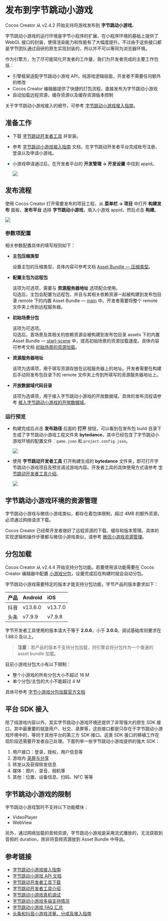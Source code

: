 # 发布到字节跳动小游戏

Cocos Creator 从 v2.4.2 开始支持将游戏发布到 **字节跳动小游戏**。

字节跳动小游戏的运行环境是字节小程序的扩展，在小程序环境的基础上提供了 WebGL 接口的封装，使得渲染能力和性能有了大幅度提升。不过由于这些接口都是字节团队通过自研的原生实现封装的，所以并不可以等同为浏览器环境。

作为引擎方，为了尽可能简化开发者的工作量，我们为开发者完成的主要工作包括：

- 引擎框架适配字节跳动小游戏 API，纯游戏逻辑层面，开发者不需要任何额外的修改
- Cocos Creator 编辑器提供了快捷的打包流程，直接发布为字节跳动小游戏
- 自动加载远程资源，缓存资源以及缓存资源版本控制

关于字节跳动小游戏接入的细节，可参考 [字节跳动小游戏接入指南](https://microapp.bytedance.com/docs/zh-CN/mini-game/introduction/plugin-reference/registration)。

## 准备工作

- 下载 [字节跳动开发者工具](https://microapp.bytedance.com/docs/zh-CN/mini-game/develop/developer-instrument/developer-instrument-update-and-download) 并安装。

- 参考 [字节跳动小游戏接入指南](https://microapp.bytedance.com/docs/zh-CN/mini-game/introduction/plugin-reference/registration) 文档，在字节跳动开发者平台完成账号注册、登录以及申请小游戏。

- 小游戏申请通过后，在开发者平台的 **开发管理 -> 开发设置** 中找到 appid。

  ![](./publish-bytedancegame/appid.png)

## 发布流程

使用 Cocos Creator 打开需要发布的项目工程，从 **菜单栏 -> 项目** 中打开 **构建发布** 面板，**发布平台** 选择 **字节跳动小游戏**，填入小游戏 appid，然后点击 **构建**。

![](./publish-bytedancegame/build.png)

### 参数项配置

相关参数配置具体的填写规则如下：

- **主包压缩类型**

  设置主包的压缩类型，具体内容可参考文档 [Asset Bundle — 压缩类型](../asset-manager/bundle.md#%E5%8E%8B%E7%BC%A9%E7%B1%BB%E5%9E%8B)。

- **配置主包为远程包**

  该项为可选项，需要与 **资源服务器地址** 选项配合使用。<br>
  勾选后，主包会配置为远程包，并且与其相关依赖资源一起被构建到发布包目录 remote 下的内置 Asset Bundle — [main](../asset-manager/bundle.md#%E5%86%85%E7%BD%AE-asset-bundle) 中。开发者需要将整个 remote 文件夹上传到远程服务器。

- **初始场景分包**

  该项为可选项。<br>
  勾选后，首场景及其相关的依赖资源会被构建到发布包目录 assets 下的内置 Asset Bundle — [start-scene](../asset-manager/bundle.md#%E5%86%85%E7%BD%AE-asset-bundle) 中，提高初始场景的资源加载速度。具体内容可参考文档 [初始场景的资源加载](publish-wechatgame.md#%E5%88%9D%E5%A7%8B%E5%9C%BA%E6%99%AF%E7%9A%84%E5%8A%A0%E8%BD%BD%E9%80%9F%E5%BA%A6)。

- **资源服务器地址**

  该项为选填项，用于填写资源存放在远程服务器上的地址。开发者需要在构建后手动将发布包目录下的 remote 文件夹上传到所填写的资源服务器地址上。

- **开放数据域代码目录**

  该项为选填项，用于接入字节跳动小游戏的开放数据域，具体的发布流程请参考 [接入字节跳动小游戏的开放数据域](publish-bytedance-sub-domain.md)。

### 运行预览

- 构建完成后点击 **发布路径** 后面的 **打开** 按钮，可以看到在发布包 build 目录下生成了字节跳动小游戏工程文件夹 **bytedance**，其中已经包含了字节跳动小游戏环境的配置文件：`game.json` 和 `project.config.json`。

  ![](./publish-bytedancegame/package.png)

- 使用 **字节跳动开发者工具** 打开构建生成的 **bytedance** 文件夹，即可打开字节跳动小游戏项目及预览调试游戏内容。开发者工具的具体使用方式请参考 [字节跳动开发者工具介绍](https://microapp.bytedance.com/docs/zh-CN/mini-game/develop/developer-instrument/development-assistance/mini-app-developer-instrument)。

  ![](./publish-bytedancegame/preview.png)

## 字节跳动小游戏环境的资源管理

字节跳动小游戏与微信小游戏类似，都存在着包体限制，超过 4MB 的额外资源，必须通过网络请求下载。

Cocos Creator 已经帮开发者做好了远程资源的下载、缓存和版本管理。具体的实现逻辑和操作步骤都与微信小游戏类似，请参考 [微信小游戏资源管理](./publish-wechatgame.md#%E5%BE%AE%E4%BF%A1%E5%B0%8F%E6%B8%B8%E6%88%8F%E7%9A%84%E8%B5%84%E6%BA%90%E7%AE%A1%E7%90%86)。

## 分包加载

Cocos Creator 从 v2.4.4 开始支持分包功能。若要使用该功能需要在 Cocos Creator 编辑器中配置 [小游戏分包](./subpackage.md)，设置完成后在构建时就会自动分包。

字节跳动小游戏需要特定的版本才能支持分包功能，字节产品的版本要求如下：

| 产品     | Android    | iOS        |
| :--     | :---       | :---       |
| 抖音     | v13.6.0    | v13.7.0    |
| 头条     | v7.9.9     | v7.9.8     |

字节开发者工具使用的版本请大于等于 **2.0.6**，小于 **3.0.0**。调试基础库则要求在 1.88.0 及以上。

> **注意**：若产品的版本不支持分包加载，则引擎会将分包作为一个普通的 asset bundle 加载。

目前小游戏分包大小有以下限制：
- 整个小游戏的所有分包大小不超过 16 M
- 单个分包/主包的大小不能超过 4 M

具体可参考 [字节小游戏分包加载官方文档](https://microapp.bytedance.com/docs/zh-CN/mini-game/develop/framework/subpackages/introduction)

## 平台 SDK 接入

除了纯游戏内容以外，其实字节跳动小游戏环境还提供了非常强大的原生 SDK 接口，其中最重要的就是用户、社交、录屏等，这些接口都是只存在于字节跳动小游戏环境中的，等同于其他平台的第三方 SDK 接口。这类 SDK 接口的移植工作在现阶段还需要开发者自己处理。下面列举一些字节跳动小游戏提供的强大 SDK：

1. 用户接口：登录，授权，用户信息等
2. 游戏内 [录屏与分享](https://microapp.bytedance.com/docs/zh-CN/mini-game/introduction/function-access-guide/record-share)
3. 转发以及获得转发信息
4. 媒体：图片、录音、相机等
5. 其他：位置、设备信息、扫码、NFC 等等

## 字节跳动小游戏的限制

字节跳动小游戏暂时不支持以下功能模块：

- VideoPlayer
- WebView

另外，通过网络加载的音频资源，字节跳动小游戏是采用流式播放的，无法获取到音频的 duration，除非将音频资源放到 Asset Bundle 中导出。

## 参考链接

- [字节跳动小游戏接入指南](https://microapp.bytedance.com/docs/zh-CN/mini-game/introduction/plugin-reference/registration)
- [字节跳动小游戏 API 文档](https://microapp.bytedance.com/docs/zh-CN/mini-game/develop/api/mini-game/bytedance-mini-game)
- [字节跳动开发者工具下载](https://microapp.bytedance.com/docs/zh-CN/mini-game/develop/developer-instrument/developer-instrument-update-and-download)
- [字节跳动开发者工具介绍](https://microapp.bytedance.com/docs/zh-CN/mini-game/develop/developer-instrument/development-assistance/mini-app-developer-instrument)
- [字节跳动小游戏真机调试](https://microapp.bytedance.com/docs/zh-CN/mini-game/develop/developer-instrument/development-assistance/real-machine-adjust)
- [字节跳动小游戏多端支持情况](https://microapp.bytedance.com/docs/zh-CN/mini-game/develop/multi-server-support/using-restriction)
- [字节跳动小游戏 FAQ 汇总](https://forum.cocos.org/t/faq/97461)
- [头条和抖音小游戏流量、分成及接入指南](https://mp.weixin.qq.com/s/hgZPEJyy2gWgYacDAc82Jw)
